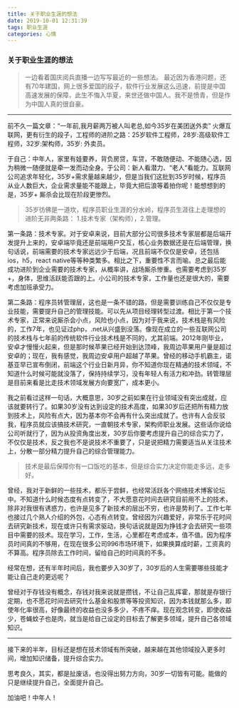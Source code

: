 ```yaml
---
title: 关于职业生涯的想法
date: 2019-10-01 12:31:39
tags: 职业生涯
categories: 心情
---
```


### 关于职业生涯的想法

> 一边看着国庆阅兵直播一边写写最近的一些想法。
> 最近因为香港问题，还有70年建国，网上很多爱国的段子，软件行业发展这么迅速，前提是中国高速发展的保障，此生不悔入华夏，来世还做中国人。我不是愤青，但是作为中国人真的很自豪。

-----

前不久一篇文章：“一年前,我月薪两万被人叫老总,如今35岁在美团送外卖” 火爆互联网，更有衍生的段子，工程师的进阶之路：25岁软件工程师，28岁:高级软件工程师，32岁:架构师，35岁: 外卖员。

于自己：中年人，家里有娃要养，背负房贷，车贷，不敢随便动、不能随心选，因为稍微一随便就是牵一发而动全身。于公司：新人看潜力、“老人”看能力。互联网公司追求年轻化，35岁+需求量越来越少，但是当我们这批到35岁时候，程序员从业人数巨大，企业需求量能不能跟上，毕竟大把后浪等着拍你呢！能想想到的是，35岁+ 厮杀会比现在阶段更惨烈。

> 35岁彷佛是一道坎，程序员职业生涯的分水岭，程序员生涯往上走理想的进阶无非两条路：
> 1.技术专家（架构师），2.管理。

第一条路：技术专家。对于安卓来说，目前大部分公司很多技术专家层都是后端开发提升上来的，安卓端毕竟还是前端用户交互，核心业务数据还是在后端管理，换句话说，前端需要的技术专家远远少于后端，况且前端不仅仅是安卓，还包括ios，h5，react native等等种类繁多。相比之下，重要性不言而喻。总之最后能成功进阶到企业需要的技术专家，从概率讲，战场厮杀惨重。也需要考虑到35岁+，身体，思维活跃能否跟的上。小公司的技术专家，工作量也还是很大的，需要考虑加班承受力。

第二条路：程序员转管理层，这也是一条不错的路，但是需要训练自己不仅仅是专业技能，需要提升自己的管理技能。可以先从项目经理转型过渡。相比于第一个技术专家，正常来说厮杀会小点，风险也小点，因为对于我来说，技术栈是有风险的，工作7年，也见证过php，.net从兴盛到没落。像现在成立的一些互联网公司的技术栈与七年前的传统软件行业技术栈是不同的，尤其前端。2012年刚毕业，安卓才慢慢火起来，但是那时候苹果已经开始到达顶峰，我周边苹果用户量是超过安卓的；现在，我有感觉，我周边安卓用户超越了苹果。曾经的移动手机霸主，诺基亚早已宣布倒闭，前端这个行业日新月异，你不知道你现在精通的技术领域，不知道什么时候可能就没落了，保持持续学习，没有年轻人有活力和冲劲。转管理层是目前来看是比走技术领域发展方向要宽广，成本更小。

我之前看过这样一句话，大概意思，30岁之前如果在行业领域没有突出成就，应该就要转行了。如果30岁没有达到设定的技术高度，如果30岁后还把所有精力放到技术上，风险有点大，因为基本你不会再有什么突出成就了。也许有人会反驳我，程序员就应该搞技术研究，一直朝技术专家，架构师职业发展。这些话你说给公司听就行了，因为从投资角度出发，30岁后你要考虑提升自己的综合实力了，不仅仅是技术，反之我也不是说技术不重要了，只是说把精力需要适当从关注技术上，分散一部分精力提升自己的综合管理能力。

> 技术是最后保障你有一口饭吃的基本，但是综合实力决定你能走多远，走多好。

曾经，我对于新鲜的一些技术，都乐于尝鲜，也经常活跃各个网络技术博客论坛中。不知道什么时候态度有点转变了，不大愿意花时间去研究目前用不上的技术，除非对我很有诱惑力，也许是见多了新技术的层出不穷，也许是势利了。工作七年也接过几个熟人介绍的外包，心态有点转变。曾经因为兴趣爱好，非常乐于花时间去研究新技术，现在或许只有需求驱动，换句话说就是因为挣钱才会去研究一些项目中需要的技术。现在学习，工作，生活，心里都在考虑成本，值不值。因为程序员时间真的不够用，在现在很多公司996市场环境下，如果换算成时薪，工资真的不算高。程序员除去工作时间，留给自己的时间真的不多。

经常在想，还有半年时间后，我也要步入30岁了，30岁后的人生需要哪些技能才能让自己走的更远呢？

曾经对于存钱没有概念，存钱对我来说就是攒钱，不让自己乱挥霍，那就是存银行定期，也不愿花时间去研究什么基金和股票等等投资知识，因为本钱就那么多，即使年化率很高，好像最终的收益也没多多少，不疼不痒。现在观念转变，即使收益少，苍蝇蚊子也是肉，就当是给自己设定的目标去了解更多领域，提升自己各领域知识。

-----

接下来的半年，目标还是想在技术领域有所突破，越来越在其他领域投入更多时间，增加知识储备，提升综合实力。

思考良久，其实，都是扯废话，也没得出努力方向，30岁一切皆有可能。能做的只是继续提升自己，全面提升自己。

加油吧！中年人！

